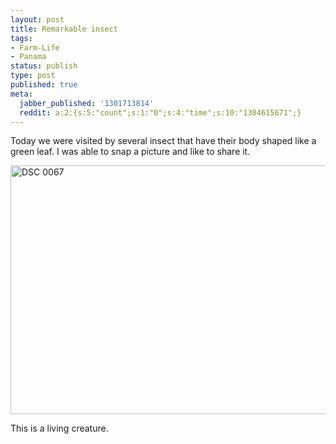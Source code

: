 ```yaml
---
layout: post
title: Remarkable insect
tags:
- Farm-Life
- Panama
status: publish
type: post
published: true
meta:
  jabber_published: '1301713814'
  reddit: a:2:{s:5:"count";s:1:"0";s:4:"time";s:10:"1304615671";}
---
```

Today we were visited by several insect that have their body shaped like a green leaf. I was able to snap a picture and like to share it.

<img style="display:block;margin-left:auto;margin-right:auto;" src="http://stephanschwab.files.wordpress.com/2011/04/dsc_0067.jpg" alt="DSC 0067" title="DSC_0067.jpg" border="0" width="600" height="398" />

This is a living creature.
